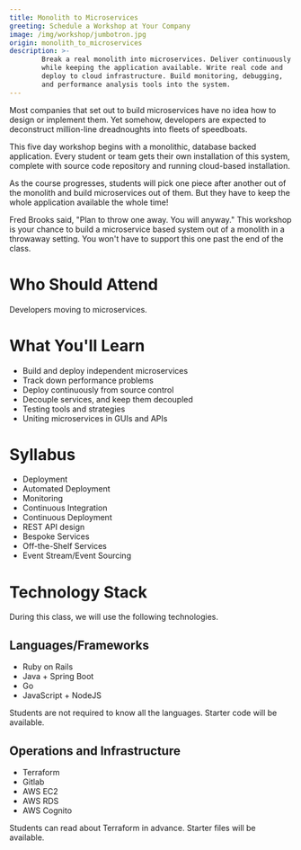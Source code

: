 ```yaml
---
title: Monolith to Microservices
greeting: Schedule a Workshop at Your Company
image: /img/workshop/jumbotron.jpg
origin: monolith_to_microservices
description: >-
        Break a real monolith into microservices. Deliver continuously
        while keeping the application available. Write real code and
        deploy to cloud infrastructure. Build monitoring, debugging,
        and performance analysis tools into the system.
---
```


Most companies that set out to build microservices have no idea how to
design or implement them. Yet somehow, developers are expected to
deconstruct million-line dreadnoughts into fleets of speedboats.

This five day  workshop begins with a monolithic, database backed
application. Every student or team gets their own installation of this
system, complete with source code repository and running cloud-based
installation.

As the course progresses, students will pick one piece after another
out of the monolith and build microservices out of them. But they have
to keep the whole application available the whole time!

Fred Brooks said, "Plan to throw one away. You will anyway." This
workshop is your chance to build a microservice based system out of a
monolith in a throwaway setting. You won't have to support this one
past the end of the class.

# Who Should Attend

Developers moving to microservices.

# What You'll Learn

* Build and deploy independent microservices
* Track down performance problems
* Deploy continuously from source control
* Decouple services, and keep them decoupled
* Testing tools and strategies
* Uniting microservices in GUIs and APIs

# Syllabus

* Deployment
* Automated Deployment
* Monitoring
* Continuous Integration
* Continuous Deployment
* REST API design
* Bespoke Services
* Off-the-Shelf Services
* Event Stream/Event Sourcing

# Technology Stack

During this class, we will use the following technologies.

## Languages/Frameworks

- Ruby on Rails
- Java + Spring Boot
- Go
- JavaScript + NodeJS

Students are not required to know all the languages. Starter code will
be available.

## Operations and Infrastructure

- Terraform
- Gitlab
- AWS EC2
- AWS RDS
- AWS Cognito

Students can read about Terraform in advance. Starter files will be
available.
